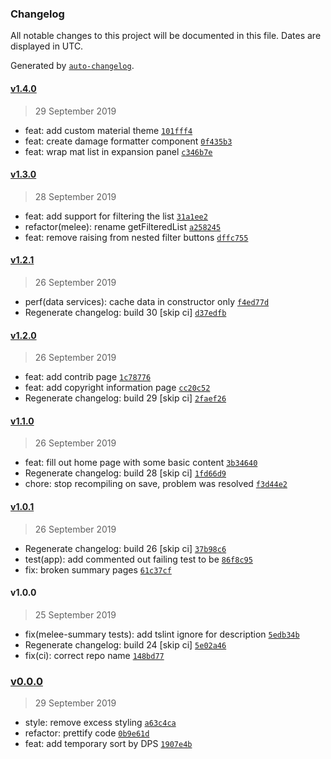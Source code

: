 ### Changelog

All notable changes to this project will be documented in this file. Dates are displayed in UTC.

Generated by [`auto-changelog`](https://github.com/CookPete/auto-changelog).

#### [v1.4.0](https://github.com/codemastermick/FrameTracker/compare/v1.3.0...v1.4.0)

> 29 September 2019

- feat: add custom material theme [`101fff4`](https://github.com/codemastermick/FrameTracker/commit/101fff4dadc0bf9d140891f2b2421c008da981b5)
- feat: create damage formatter component [`0f435b3`](https://github.com/codemastermick/FrameTracker/commit/0f435b36e6ce33ef465e8dc99f0a42d30959e913)
- feat: wrap mat list in expansion panel [`c346b7e`](https://github.com/codemastermick/FrameTracker/commit/c346b7e126034c9e70df3db088511a782d814051)

#### [v1.3.0](https://github.com/codemastermick/FrameTracker/compare/v1.2.1...v1.3.0)

> 28 September 2019

- feat: add support for filtering the list [`31a1ee2`](https://github.com/codemastermick/FrameTracker/commit/31a1ee261d2bf94ff82e9d0784ae4bd845fa3313)
- refactor(melee): rename getFilteredList [`a258245`](https://github.com/codemastermick/FrameTracker/commit/a2582457bf3572fde18be5a7af4ec0dd86f5abc5)
- feat: remove raising from nested filter buttons [`dffc755`](https://github.com/codemastermick/FrameTracker/commit/dffc7558fa6e789a94a65323dfb8582b5b78d4af)

#### [v1.2.1](https://github.com/codemastermick/FrameTracker/compare/v1.2.0...v1.2.1)

> 26 September 2019

- perf(data services): cache data in constructor only [`f4ed77d`](https://github.com/codemastermick/FrameTracker/commit/f4ed77d30a69b29f096cfa232c53f9a2b7c2a4c5)
- Regenerate changelog: build 30 [skip ci] [`d37edfb`](https://github.com/codemastermick/FrameTracker/commit/d37edfb28e6bcdf02c4ff63cb477f5d143e6c6d6)

#### [v1.2.0](https://github.com/codemastermick/FrameTracker/compare/v1.1.0...v1.2.0)

> 26 September 2019

- feat: add contrib page [`1c78776`](https://github.com/codemastermick/FrameTracker/commit/1c78776702c0efdb8b6ed4b8a502f473f259964d)
- feat: add copyright information page [`cc20c52`](https://github.com/codemastermick/FrameTracker/commit/cc20c524f0516bda36adb6a1267edaa1b0fa9af0)
- Regenerate changelog: build 29 [skip ci] [`2faef26`](https://github.com/codemastermick/FrameTracker/commit/2faef269e40d3a64301c028b36c2ef75738ef04a)

#### [v1.1.0](https://github.com/codemastermick/FrameTracker/compare/v1.0.1...v1.1.0)

> 26 September 2019

- feat: fill out home page with some basic content [`3b34640`](https://github.com/codemastermick/FrameTracker/commit/3b346401327047dfedd9ab91edbf874198eda4b3)
- Regenerate changelog: build 28 [skip ci] [`1fd66d9`](https://github.com/codemastermick/FrameTracker/commit/1fd66d97c826a4dddc82663be22d2b3fccff2bce)
- chore: stop recompiling on save, problem was resolved [`f3d44e2`](https://github.com/codemastermick/FrameTracker/commit/f3d44e2b987b2058eddf58999a2c69210a6fa4f9)

#### [v1.0.1](https://github.com/codemastermick/FrameTracker/compare/v1.0.0...v1.0.1)

> 26 September 2019

- Regenerate changelog: build 26 [skip ci] [`37b98c6`](https://github.com/codemastermick/FrameTracker/commit/37b98c6088a319ca3ed762061989b00aa63172fd)
- test(app): add commented out failing test to be [`86f8c95`](https://github.com/codemastermick/FrameTracker/commit/86f8c959925712ee8721eef0a2ac7ddb6a921dbc)
- fix: broken summary pages [`61c37cf`](https://github.com/codemastermick/FrameTracker/commit/61c37cfee43576558a632962fba59d3f649d4099)

#### v1.0.0

> 25 September 2019

- fix(melee-summary tests): add tslint ignore for description [`5edb34b`](https://github.com/codemastermick/FrameTracker/commit/5edb34b3516dc6d9033a720ea379771ca9ae4f4b)
- Regenerate changelog: build 24 [skip ci] [`5e02a46`](https://github.com/codemastermick/FrameTracker/commit/5e02a462c10b246f132785d041ca6661bff34e50)
- fix(ci): correct repo name [`148bd77`](https://github.com/codemastermick/FrameTracker/commit/148bd7766bd57fd3cd1d46f8ecdb385522a71dd5)

### [v0.0.0](https://github.com/codemastermick/FrameTracker/compare/v1.4.0...v0.0.0)

> 29 September 2019

- style: remove excess styling [`a63c4ca`](https://github.com/codemastermick/FrameTracker/commit/a63c4cad828f9fa76e38149dfe26e17d4c9ebb01)
- refactor: prettify code [`0b9e61d`](https://github.com/codemastermick/FrameTracker/commit/0b9e61d66f6f46deaf03ebcf28c4423671172796)
- feat: add temporary sort by DPS [`1907e4b`](https://github.com/codemastermick/FrameTracker/commit/1907e4b67e5bddbaf724b2413296beb21791d25a)
